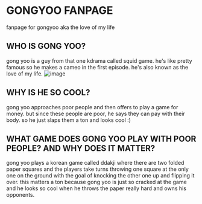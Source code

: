 # GONGYOO FANPAGE
fanpage for gongyoo aka the love of my life

## WHO IS GONG YOO?
gong yoo is a guy from that one kdrama called squid game. he's like pretty famous so he makes a cameo in the first episode.
he's also known as the love of my life.
![image](https://user-images.githubusercontent.com/91553555/135300587-c7b4c166-c915-417c-89b5-cc015d279865.png)

## WHY IS HE SO COOL?
gong yoo approaches poor people and then offers to play a game for money. but since these people are poor, he says they can pay with their body. so he just slaps them a ton and looks cool :)

## WHAT GAME DOES GONG YOO PLAY WITH POOR PEOPLE? AND WHY DOES IT MATTER?
gong yoo plays a korean game called ddakji where there are two folded paper squares and the players take turns throwing one square at the only one on the ground with the goal of knocking the other one up and flipping it over. this matters a ton because gong yoo is just so cracked at the game and he looks so cool when he throws the paper really hard and owns his opponents.
